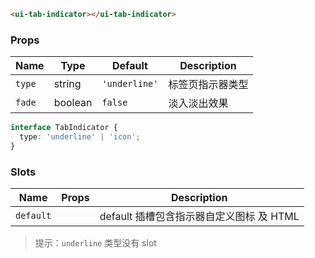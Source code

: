 ```html
<ui-tab-indicator></ui-tab-indicator>
```

### Props

| Name   | Type    | Default       | Description      |
| ------ | ------- | ------------- | ---------------- |
| `type` | string  | `'underline'` | 标签页指示器类型 |
| `fade` | boolean | `false`       | 淡入淡出效果     |

```ts
interface TabIndicator {
  type: 'underline' | 'icon';
}
```

### Slots

| Name      | Props | Description                              |
| --------- | ----- | ---------------------------------------- |
| `default` |       | default 插槽包含指示器自定义图标 及 HTML |

> 提示：`underline` 类型没有 slot

